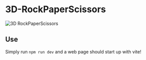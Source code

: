 # 3D-RockPaperScissors
![3D RockPaperScissors](https://github.com/ZT626/3D-RockPaperScissors/assets/171147569/2b7a1c35-be1f-465c-9931-77ef6269237d)
## Use
Simply run ``npm run dev`` and a web page should start up with vite!
